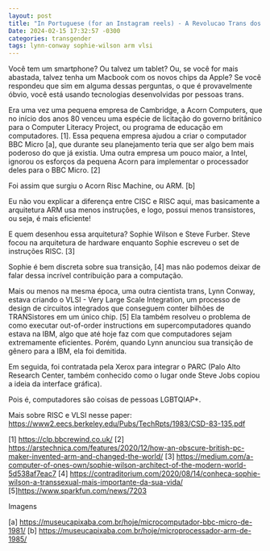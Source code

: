 ```yaml
---
layout: post
title: "In Portuguese (for an Instagram reels) - A Revolucao Trans dos chips"
Date: 2024-02-15 17:32:57 -0300
categories: transgender
tags: lynn-conway sophie-wilson arm vlsi
---
```


Você tem um smartphone? Ou talvez um tablet? Ou, se você for mais abastada, talvez tenha um Macbook com os novos chips da Apple? Se você respondeu que sim em alguma dessas perguntas, o que é provavelmente óbvio, você está usando tecnologias desenvolvidas por pessoas trans. 

Era uma vez uma pequena empresa de Cambridge, a Acorn Computers, que no início dos anos 80 venceu uma espécie de licitação do governo britânico para o Computer Literacy Project, ou programa de educação em computadores. [1]. Essa pequena empresa ajudou a criar o computador BBC Micro [a], que durante seu planejamento teria que ser algo bem mais poderoso do que já existia. Uma outra empresa um pouco maior, a Intel, ignorou os esforços da pequena Acorn para implementar o processador deles para o BBC Micro. [2]

Foi assim que surgiu o Acorn Risc Machine, ou ARM. [b]

Eu não vou explicar a diferença entre CISC e RISC aqui, mas basicamente a arquitetura ARM usa menos instruções, e logo, possui menos transistores, ou seja, é mais eficiente! 

E quem desenhou essa arquitetura? Sophie Wilson e Steve Furber. Steve focou na arquitetura de hardware enquanto Sophie escreveu o set de instruções RISC. [3]

Sophie é bem discreta sobre sua transição, [4] mas não podemos deixar de falar dessa incrível contribuição para a computação. 

Mais ou menos na mesma época, uma outra cientista trans, Lynn Conway, estava criando o VLSI - Very Large Scale Integration, um processo de design de circuitos integrados que conseguem conter bilhões de TRANSistores em um único chip. [5] Ela também resolveu o problema de como executar out-of-order instructions em supercomputadores quando estava na IBM, algo que até hoje faz com que computadores sejam extremamente eficientes. Porém, quando Lynn anunciou sua transição de gênero para a IBM, ela foi demitida. 

Em seguida, foi contratada pela Xerox para integrar o PARC (Palo Alto Research Center, também conhecido como o lugar onde Steve Jobs copiou a ideia da interface gráfica). 

Pois é, computadores são coisas de pessoas LGBTQIAP+.

Mais sobre RISC e VLSI nesse paper: https://www2.eecs.berkeley.edu/Pubs/TechRpts/1983/CSD-83-135.pdf


[1] https://clp.bbcrewind.co.uk/
[2] https://arstechnica.com/features/2020/12/how-an-obscure-british-pc-maker-invented-arm-and-changed-the-world/
[3] https://medium.com/a-computer-of-ones-own/sophie-wilson-architect-of-the-modern-world-5d538af7eac7
[4] https://contraditorium.com/2020/08/14/conheca-sophie-wilson-a-transsexual-mais-importante-da-sua-vida/
[5]https://www.sparkfun.com/news/7203


Imagens

[a] https://museucapixaba.com.br/hoje/microcomputador-bbc-micro-de-1981/
[b] https://museucapixaba.com.br/hoje/microprocessador-arm-de-1985/

